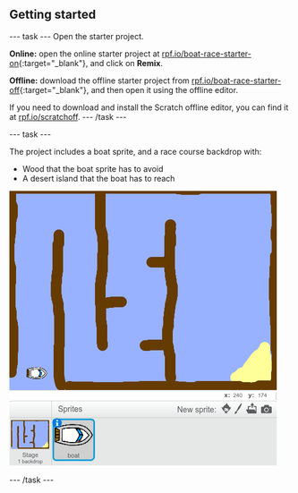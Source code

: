 ## Getting started

--- task ---
Open the starter project.

**Online:** open the online starter project at [rpf.io/boat-race-starter-on](http://rpf.io/boat-race-starter-on){:target="_blank"}, and click on **Remix**.

**Offline:** download the offline starter project from [rpf.io/boat-race-starter-off](http://rpf.io/boat-race-starter-off){:target="_blank"}, and then open it using the offline editor.

If you need to download and install the Scratch offline editor, you can find it at [rpf.io/scratchoff](http://rpf.io/scratchoff).
--- /task ---

--- task ---

The project includes a boat sprite, and a race course backdrop with:

- Wood that the boat sprite has to avoid
- A desert island that the boat has to reach

 ![screenshot](images/boat-starter.png) 

--- /task ---
